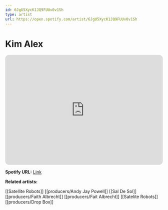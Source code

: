 ```yaml
---
id: 6JgU5XycK1JQ9FUUv0v1Sh
type: artist
url: https://open.spotify.com/artist/6JgU5XycK1JQ9FUUv0v1Sh
---
```

# Kim Alex

<iframe style="border-radius:12px" src="https://open.spotify.com/embed/artist/6JgU5XycK1JQ9FUUv0v1Sh" width="100%" height="352" frameBorder="0" allowfullscreen="" allow="autoplay; clipboard-write; encrypted-media; fullscreen; picture-in-picture" loading="lazy"></iframe>

**Spotify URL:** [Link](https://open.spotify.com/artist/6JgU5XycK1JQ9FUUv0v1Sh)

**Related artists:**

[[Satellite Robots]]
[[producers/Andy Jay Powell]]
[[Sal De Sol]]
[[producers/Faith Albrecht]]
[[producers/Fait Albrecht]]
[[Satelite Robots]]
[[producers/Drop Box]]
